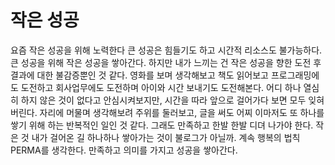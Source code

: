 # 작은 성공

요즘 작은 성공을 위해 노력한다
큰 성공은 힘들기도 하고 시간적 리소스도 불가능하다. 큰 성공을 위해 작은 성공을 쌓아간다.
하지만 내가 느끼는 건 작은 성공을 향한 도전 후 결과에 대한 불감증뿐인 것 같다.
영화를 보며 생각해보고 책도 읽어보고 프로그래밍에도 도전하고 회사업무에도 도전하며 아이와 시간 보내기도 도전해본다.
어디 하나 열심히 하지 않은 것이 없다고 안심시켜보지만, 시간을 따라 앞으로 걸어가다 보면 모두 잊혀 버린다.
자리에 머물며 생각해보려 주위를 둘러보고, 글을 써도 어찌 이마저도 또 하나를 쌓기 위해 하는 반복적인 일인 것 같다.
그래도 만족하고 한발 한발 디뎌 나가야 한다. 작은 것 내가 걸어온 길 하나하나 쌓아가는 것이 불로그가 아닐까.
계속 행복의 법칙 PERMA를 생각한다. 만족하고 의미를 가지고 성공을 쌓아간다.

